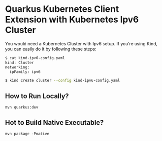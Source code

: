 # Quarkus Kubernetes Client Extension with Kubernetes Ipv6 Cluster

You would need a Kubernetes Cluster with Ipv6 setup. If you're using Kind, you can easily do it by following these steps:
```bash
$ cat kind-ipv6-config.yaml
kind: Cluster                                                                  apiVersion: kind.x-k8s.io/v1alpha4                                            
networking:        
  ipFamily: ipv6 

$ kind create cluster --config kind-ipv6-config.yaml   
```

## How to Run Locally?
```
mvn quarkus:dev
```

## Hot to Build Native Executable?
```
mvn package -Pnative
```
